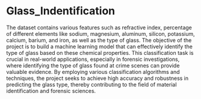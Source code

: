 # Glass_Indentification
The dataset contains various features such as refractive index, percentage of different elements like sodium,  magnesium, aluminum, silicon, potassium, calcium, barium, and iron, as well as the type of glass. 
The objective of the  project is to build a machine learning model that can effectively identify the type of glass based on these chemical  properties. 
This classification task is crucial in real-world applications, especially in forensic investigations, where identifying the type of glass found at crime scenes can provide valuable evidence. 
By employing various classification algorithms and techniques, the project seeks to achieve high accuracy and robustness in predicting the glass type, thereby contributing to the field of material identification and forensic sciences.
